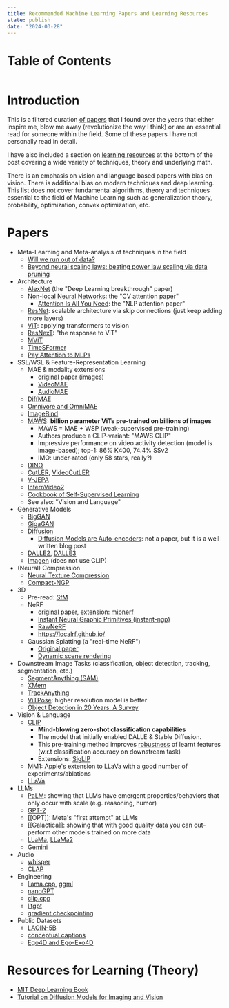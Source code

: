 ```yaml
---
title: Recommended Machine Learning Papers and Learning Resources
state: publish
date: "2024-03-28"
---
```

# Table of Contents
```toc
```

# Introduction

This is a filtered curation [of papers](#papers) that I found over the years that either inspire me, blow me away (revolutionize the way I think) or are an essential read for someone within the field. Some of these papers I have not personally read in detail. 

I have also included a section on [learning resources](#learning-resources) at the bottom of the post covering a wide variety of techniques, theory and underlying math.

There is an emphasis on vision and language based papers with bias on vision. There is additional bias on modern techniques and deep learning. This list does not cover fundamental algorithms, theory and techniques essential to the field of Machine Learning such as generalization theory, probability, optimization, convex optimization, etc.

# Papers
- Meta-Learning and Meta-analysis of techniques in the field
	- [Will we run out of data?](https://arxiv.org/pdf/2211.04325.pdf)
	- [Beyond neural scaling laws: beating power law scaling via data pruning](https://arxiv.org/abs/2206.14486)
- Architecture
	- [AlexNet](https://proceedings.neurips.cc/paper_files/paper/2012/file/c399862d3b9d6b76c8436e924a68c45b-Paper.pdf) (the "Deep Learning breakthrough" paper)
	- [Non-local Neural Networks](https://arxiv.org/abs/1711.07971): the "CV attention paper"
		- [Attention Is All You Need](https://arxiv.org/abs/1706.03762): the "NLP attention paper"
	- [ResNet](https://arxiv.org/abs/1512.03385): scalable architecture via skip connections (just keep adding more layers)
	- [ViT](https://arxiv.org/abs/2010.11929): applying transformers to vision
	- [ResNexT](https://paperswithcode.com/method/resnext-block): "the response to ViT"
	- [MViT](https://arxiv.org/abs/2104.11227)
	- [TimeSFormer](https://arxiv.org/abs/2102.05095)
	- [Pay Attention to MLPs](https://arxiv.org/abs/2105.08050)
- SSL/WSL & Feature-Representation Learning
	- MAE & modality extensions
		- [original paper (images)](https://arxiv.org/abs/2111.06377)
		- [VideoMAE](https://arxiv.org/abs/2203.12602)
		- [AudioMAE](https://github.com/facebookresearch/AudioMAE)
	- [DiffMAE](https://weichen582.github.io/diffmae.html)
	- [Omnivore and OmniMAE](https://github.com/facebookresearch/omnivore)
	- [ImageBind](https://imagebind.metademolab.com/)
	- [MAWS](https://github.com/facebookresearch/maws): **billion parameter ViTs pre-trained on billions of images**
		- MAWS = MAE + WSP (weak-supervised pre-training)
		- Authors produce a CLIP-variant: "MAWS CLIP"
		- Impressive performance on video activity detection (model is image-based); top-1: 86% K400, 74.4% SSv2
		- IMO: under-rated (only 58 stars, really?)
	- [DINO](https://paperswithcode.com/method/dino)
	- [CutLER](https://arxiv.org/abs/2301.11320), [VideoCutLER](https://arxiv.org/abs/2308.14710)
	- [V-JEPA](https://ai.meta.com/research/publications/revisiting-feature-prediction-for-learning-visual-representations-from-video/)
	- [InternVideo2](https://arxiv.org/pdf/2403.15377.pdf)
	- [Cookbook of Self-Supervised Learning](https://arxiv.org/abs/2304.12210)
	- See also: "Vision and Language"
- Generative Models
	- [BigGAN](https://arxiv.org/abs/1809.11096)
	- [GigaGAN](https://mingukkang.github.io/GigaGAN/)
	- [Diffusion](https://arxiv.org/abs/2006.11239)
		- [Diffusion Models are Auto-encoders](https://sander.ai/2022/01/31/diffusion.html): not a paper, but it is a well written blog post
	- [DALLE2](https://openai.com/dall-e-2), [DALLE3](https://cdn.openai.com/papers/dall-e-3.pdf)
	- [Imagen](https://imagen.research.google/) (does not use CLIP)
- (Neural) Compression
	- [Neural Texture Compression](https://research.nvidia.com/labs/rtr/neural_texture_compression/)
	- [Compact-NGP](https://research.nvidia.com/labs/toronto-ai/compact-ngp/)
- 3D
	- Pre-read: [SfM](https://cmsc426.github.io/sfm/)
	- NeRF
		- [original paper](https://arxiv.org/abs/2003.08934), extension: [mipnerf](https://github.com/google/mipnerf)
		- [Instant Neural Graphic Primitives (instant-ngp)](https://github.com/NVlabs/instant-ngp)
		- [RawNeRF](https://bmild.github.io/rawnerf/)
		- https://localrf.github.io/
	- Gaussian Splatting (a "real-time NeRF")
		- [Original paper](https://repo-sam.inria.fr/fungraph/3d-gaussian-splatting/)
		- [Dynamic scene rendering](https://guanjunwu.github.io/4dgs/)
- Downstream Image Tasks (classification, object detection, tracking, segmentation, etc.)
	- [SegmentAnything (SAM)](https://segment-anything.com/)
	- [XMem](https://github.com/hkchengrex/XMem)
	- [TrackAnything](https://github.com/gaomingqi/Track-Anything)
	- [ViTPose](https://github.com/ViTAE-Transformer/ViTPose): higher resolution model is better
	- [Object Detection in 20 Years: A Survey](https://arxiv.org/pdf/1905.05055.pdf)
- Vision & Language
	- [CLIP](https://openai.com/research/clip)
		- **Mind-blowing zero-shot classification capabilities**
		- The model that initially enabled DALLE & Stable Diffusion.
		- This pre-training method improves [robustness](https://paperswithcode.com/task/adversarial-robustness) of learnt features (w.r.t classification accuracy on downstream task)
		- Extensions: [SigLIP](https://arxiv.org/abs/2303.15343)
	- [MM1](https://arxiv.org/abs/2403.09611): Apple's extension to LLaVa with a good number of experiments/ablations
	- [LLaVa](https://llava-vl.github.io/)
- LLMs
	- [PaLM](https://arxiv.org/pdf/2204.02311.pdf): showing that LLMs have emergent properties/behaviors that only occur with scale (e.g. reasoning, humor)
	- [GPT-2](https://openai.com/research/gpt-2-1-5b-release)
	- [[OPT]]: Meta's "first attempt" at LLMs
	- [[Galactica]]: showing that with good quality data you can out-perform other models trained on more data
	- [LLaMa](https://arxiv.org/abs/2302.13971), [LLaMa2](https://arxiv.org/abs/2307.09288)
	- [Gemini](https://arxiv.org/abs/2312.11805)
- Audio
	- [whisper](https://arxiv.org/pdf/1905.05055.pdf)
	- [CLAP](https://github.com/LAION-AI/CLAP)
- Engineering
	- [llama.cpp](https://github.com/ggerganov/llama.cpp), [ggml](https://github.com/ggerganov/ggml)
	- [nanoGPT](https://github.com/karpathy/nanoGPT)
	- [clip.cpp](https://github.com/monatis/clip.cpp)
	- [litgpt](https://github.com/Lightning-AI/litgpt)
	- [gradient checkpointing](https://github.com/cybertronai/gradient-checkpointing)
- Public Datasets
	- [LAOIN-5B](https://laion.ai/blog/laion-5b/)
	- [conceptual captions](https://github.com/google-research-datasets/conceptual-12m)
	- [Ego4D and Ego-Exo4D](https://github.com/facebookresearch/Ego4d/)

# Resources for Learning (Theory)

- [MIT Deep Learning Book](https://www.deeplearningbook.org/)
- [Tutorial on Diffusion Models for Imaging and Vision](https://arxiv.org/pdf/2403.18103.pdf)
